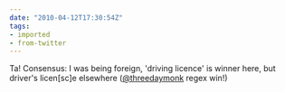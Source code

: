 ```yaml
---
date: "2010-04-12T17:30:54Z"
tags:
- imported
- from-twitter
---
```

Ta\! Consensus: I was being foreign, 'driving licence' is winner here, but driver's licen\[sc\]e elsewhere \([@threedaymonk](https://twitter.com/threedaymonk) regex win\!\)
